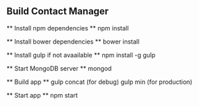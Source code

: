 ## Build Contact Manager

** Install npm dependencies **
npm install

** Install bower dependencies **
bower install

** Install gulp if not avaailable **
npm install -g gulp

** Start MongoDB server **
mongod

** Build app **
gulp concat (for debug)
gulp min (for production)

** Start app **
npm start